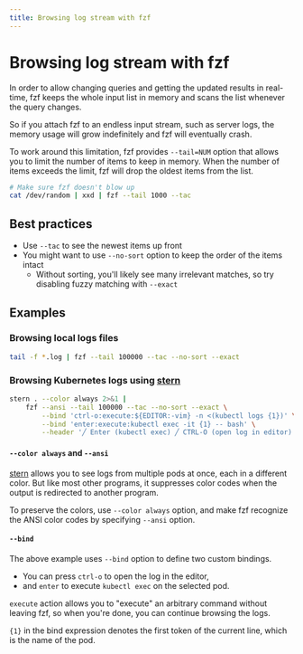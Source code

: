 ```yaml
---
title: Browsing log stream with fzf
---
```


# Browsing log stream with fzf

In order to allow changing queries and getting the updated results in
real-time, fzf keeps the whole input list in memory and scans the list
whenever the query changes.

So if you attach fzf to an endless input stream, such as server logs, the
memory usage will grow indefinitely and fzf will eventually crash.

To work around this limitation, fzf provides `--tail=NUM` option that
allows you to limit the number of items to keep in memory. When the number of
items exceeds the limit, fzf will drop the oldest items from the list.

```sh
# Make sure fzf doesn't blow up
cat /dev/random | xxd | fzf --tail 1000 --tac
```

## Best practices

* Use `--tac` to see the newest items up front
* You might want to use `--no-sort` option to keep the order of the items
  intact
    * Without sorting, you'll likely see many irrelevant matches, so try
      disabling fuzzy matching with `--exact`

## Examples

### Browsing local logs files

```bash
tail -f *.log | fzf --tail 100000 --tac --no-sort --exact
```

### Browsing Kubernetes logs using [stern]

[stern]: https://github.com/stern/stern

```bash
stern . --color always 2>&1 |
    fzf --ansi --tail 100000 --tac --no-sort --exact \
        --bind 'ctrl-o:execute:${EDITOR:-vim} -n <(kubectl logs {1})' \
        --bind 'enter:execute:kubectl exec -it {1} -- bash' \
        --header '╱ Enter (kubectl exec) ╱ CTRL-O (open log in editor) ╱'
```

#### `--color always` and `--ansi`

[stern] allows you to see logs from multiple pods at once, each in a different
color. But like most other programs, it suppresses color codes when the output
is redirected to another program.

To preserve the colors, use `--color always` option, and make fzf recognize
the ANSI color codes by specifying `--ansi` option.

#### `--bind`

The above example uses `--bind` option to define two custom bindings.

* You can press `ctrl-o` to open the log in the editor,
* and `enter` to execute `kubectl exec` on the selected pod.

`execute` action allows you to "execute" an arbitrary command without leaving
fzf, so when you're done, you can continue browsing the logs.

`{1}` in the bind expression denotes the first token of the current line,
which is the name of the pod.
